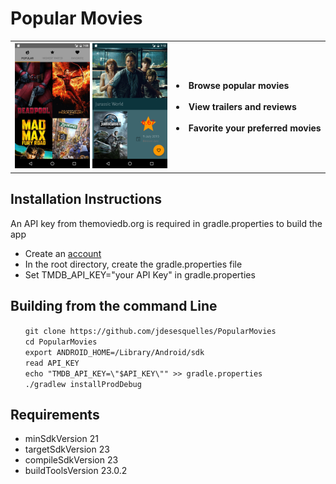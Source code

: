 Popular Movies
==============
<table border="0" align="center">
    <th border="0">
        <img src="screenshot.png" width="120" height="200" />
        <img src="screenshot2.png" width="120" height="200" />
    </th>
    <th align="left">
        <li> Browse popular movies
        <br><br>
        <li> View trailers and reviews
        <br><br>
        <li> Favorite your preferred movies
    </th>
</table>


Installation Instructions
-------------------------
An API key from themoviedb.org is required in gradle.properties to build the app
<ul>
<li>Create an <A href=https://www.themoviedb.org/account/signup>account</A>
<li>In the root directory, create the gradle.properties file
<li>Set TMDB_API_KEY="your API Key" in gradle.properties
</ul>

Building from the command Line
------------------------------
<ul>
<code>git clone https://github.com/jdesesquelles/PopularMovies</code><br/>
<code>cd PopularMovies</code><br/>
<code>export ANDROID_HOME=/Library/Android/sdk</code><br/>
<code>read API_KEY</code><br/>
<code>echo "TMDB_API_KEY=\"$API_KEY\"" >> gradle.properties</code><br/>
<code>./gradlew installProdDebug</code><br/>
</ul>

Requirements
------------
<ul>
<li> minSdkVersion 21
<li> targetSdkVersion 23
<li> compileSdkVersion 23
<li> buildToolsVersion 23.0.2
</ul>